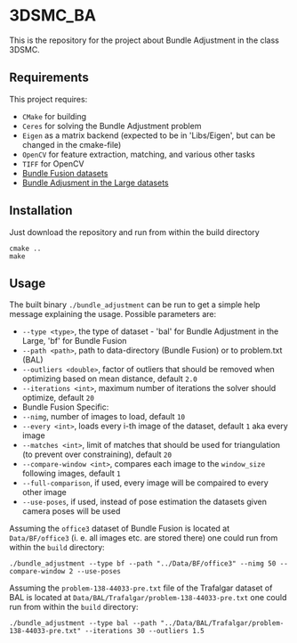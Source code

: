 # 3DSMC_BA
This is the repository for the project about Bundle Adjustment in the class 3DSMC.

## Requirements
This project requires:
- `CMake` for building
- `Ceres` for solving the Bundle Adjustment problem
- `Eigen` as a matrix backend (expected to be in 'Libs/Eigen', but can be changed in the cmake-file)
- `OpenCV` for feature extraction, matching, and various other tasks
- `TIFF` for OpenCV
- [Bundle Fusion datasets](https://graphics.stanford.edu/projects/bundlefusion/index.html#data)
- [Bundle Adjusment in the Large datasets](https://grail.cs.washington.edu/projects/bal/)

## Installation
Just download the repository and run from within the build directory
```
cmake ..
make
```

## Usage
The built binary `./bundle_adjustment` can be run to get a simple help message explaining the usage. Possible parameters are:
- `--type <type>`, the type of dataset - 'bal' for Bundle Adjustment in the Large, 'bf' for Bundle Fusion
- `--path <path>`, path to data-directory (Bundle Fusion) or to problem.txt (BAL)
- `--outliers <double>`, factor of outliers that should be removed when optimizing based on mean distance, default `2.0`
- `--iterations <int>`, maximum number of iterations the solver should optimize, default `20`
- Bundle Fusion Specific:
- `--nimg`, number of images to load, default `10`
- `--every <int>`, loads every i-th image of the dataset, default `1` aka every image
- `--matches <int>`, limit of matches that should be used for triangulation (to prevent over constraining), default `20`
- `--compare-window <int>`, compares each image to the `window_size` following images, default `1`
- `--full-comparison`, if used, every image will be compaired to every other image
- `--use-poses`, if used, instead of pose estimation the datasets given camera poses will be used

Assuming the `office3` dataset of Bundle Fusion is located at `Data/BF/office3` (i. e. all images etc. are stored there) one could run from within the `build` directory:
```
./bundle_adjustment --type bf --path "../Data/BF/office3" --nimg 50 --compare-window 2 --use-poses
```
Assuming the `problem-138-44033-pre.txt` file of the Trafalgar dataset of BAL is located at `Data/BAL/Trafalgar/problem-138-44033-pre.txt` one could run from within the `build` directory:
```
./bundle_adjustment --type bal --path "../Data/BAL/Trafalgar/problem-138-44033-pre.txt" --iterations 30 --outliers 1.5
```
